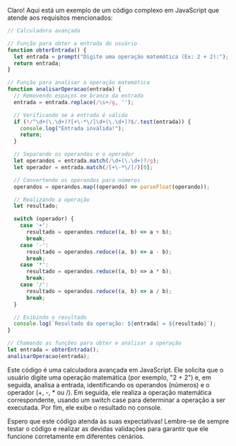 Claro! Aqui está um exemplo de um código complexo em JavaScript que atende aos requisitos mencionados:

```javascript
// Calculadora avançada

// Função para obter a entrada do usuário
function obterEntrada() {
  let entrada = prompt("Digite uma operação matemática (Ex: 2 + 2):");
  return entrada;
}

// Função para analisar a operação matemática
function analisarOperacao(entrada) {
  // Removendo espaços em branco da entrada
  entrada = entrada.replace(/\s+/g, '');

  // Verificando se a entrada é válida
  if (!/^\d+(\.\d+)?[+\-*\/]\d+(\.\d+)?$/.test(entrada)) {
    console.log("Entrada inválida!");
    return;
  }

  // Separando os operandos e o operador
  let operandos = entrada.match(/\d+(\.\d+)?/g);
  let operador = entrada.match(/[+\-*\/]/)[0];

  // Convertendo os operandos para números
  operandos = operandos.map((operando) => parseFloat(operando));

  // Realizando a operação
  let resultado;

  switch (operador) {
    case '+':
      resultado = operandos.reduce((a, b) => a + b);
      break;
    case '-':
      resultado = operandos.reduce((a, b) => a - b);
      break;
    case '*':
      resultado = operandos.reduce((a, b) => a * b);
      break;
    case '/':
      resultado = operandos.reduce((a, b) => a / b);
      break;
  }

  // Exibindo o resultado
  console.log(`Resultado da operação: ${entrada} = ${resultado}`);
}

// Chamando as funções para obter e analisar a operação
let entrada = obterEntrada();
analisarOperacao(entrada);
```

Este código é uma calculadora avançada em JavaScript. Ele solicita que o usuário digite uma operação matemática (por exemplo, "2 + 2") e, em seguida, analisa a entrada, identificando os operandos (números) e o operador (+, -, * ou /). Em seguida, ele realiza a operação matemática correspondente, usando um switch case para determinar a operação a ser executada. Por fim, ele exibe o resultado no console.

Espero que este código atenda às suas expectativas! Lembre-se de sempre testar o código e realizar as devidas validações para garantir que ele funcione corretamente em diferentes cenários.